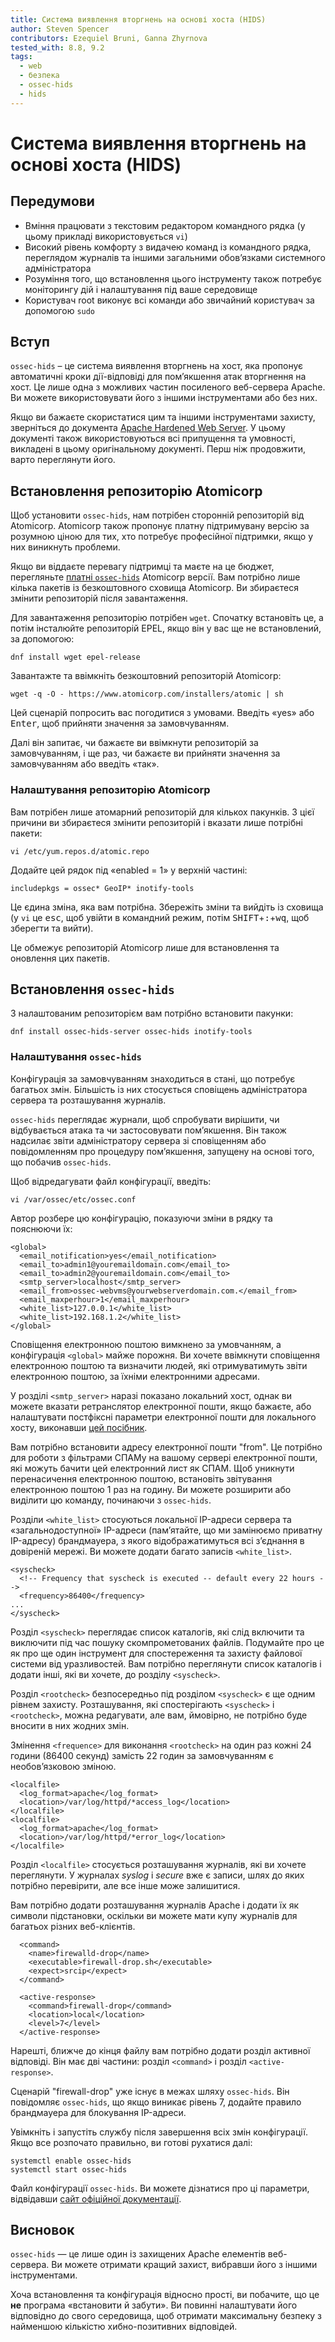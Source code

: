 ```yaml
---
title: Система виявлення вторгнень на основі хоста (HIDS)
author: Steven Spencer
contributors: Ezequiel Bruni, Ganna Zhyrnova
tested_with: 8.8, 9.2
tags:
  - web
  - безпека
  - ossec-hids
  - hids
---
```


# Система виявлення вторгнень на основі хоста (HIDS)

## Передумови

* Вміння працювати з текстовим редактором командного рядка (у цьому прикладі використовується `vi`)
* Високий рівень комфорту з видачею команд із командного рядка, переглядом журналів та іншими загальними обов’язками системного адміністратора
* Розуміння того, що встановлення цього інструменту також потребує моніторингу дій і налаштування під ваше середовище
* Користувач root виконує всі команди або звичайний користувач за допомогою `sudo`

## Вступ

`ossec-hids` – це система виявлення вторгнень на хост, яка пропонує автоматичні кроки дії-відповіді для пом’якшення атак вторгнення на хост. Це лише одна з можливих частин посиленого веб-сервера Apache. Ви можете використовувати його з іншими інструментами або без них.

Якщо ви бажаєте скористатися цим та іншими інструментами захисту, зверніться до документа [Apache Hardened Web Server](index.md). У цьому документі також використовуються всі припущення та умовності, викладені в цьому оригінальному документі. Перш ніж продовжити, варто переглянути його.

## Встановлення репозиторію Atomicorp

Щоб установити `ossec-hids`, нам потрібен сторонній репозиторій від Atomicorp. Atomicorp також пропонує платну підтримувану версію за розумною ціною для тих, хто потребує професійної підтримки, якщо у них виникнуть проблеми.

Якщо ви віддаєте перевагу підтримці та маєте на це бюджет, перегляньте [платні `ossec-hids`](https://atomicorp.com/atomic-enterprise-ossec/) Atomicorp версії. Вам потрібно лише кілька пакетів із безкоштовного сховища Atomicorp. Ви збираєтеся змінити репозиторій після завантаження.

Для завантаження репозиторію потрібен `wget`. Спочатку встановіть це, а потім інсталюйте репозиторій EPEL, якщо він у вас ще не встановлений, за допомогою:

```
dnf install wget epel-release
```

Завантажте та ввімкніть безкоштовний репозиторій Atomicorp:

```
wget -q -O - https://www.atomicorp.com/installers/atomic | sh
```

Цей сценарій попросить вас погодитися з умовами. Введіть «yes» або <kbd>Enter</kbd>, щоб прийняти значення за замовчуванням.

Далі він запитає, чи бажаєте ви ввімкнути репозиторій за замовчуванням, і ще раз, чи бажаєте ви прийняти значення за замовчуванням або введіть «так».

### Налаштування репозиторію Atomicorp

Вам потрібен лише атомарний репозиторій для кількох пакунків. З цієї причини ви збираєтеся змінити репозиторій і вказати лише потрібні пакети:

```
vi /etc/yum.repos.d/atomic.repo
```

Додайте цей рядок під «enabled = 1» у верхній частині:

```
includepkgs = ossec* GeoIP* inotify-tools
```

Це єдина зміна, яка вам потрібна. Збережіть зміни та вийдіть із сховища (у `vi` це <kbd>esc</kbd>, щоб увійти в командний режим, потім <kbd>SHIFT</kbd>+<kbd>:</kbd>+<kbd>wq</kbd>, щоб зберегти та вийти).

Це обмежує репозиторій Atomicorp лише для встановлення та оновлення цих пакетів.

## Встановлення `ossec-hids`

З налаштованим репозиторієм вам потрібно встановити пакунки:

```
dnf install ossec-hids-server ossec-hids inotify-tools
```

### Налаштування `ossec-hids`

Конфігурація за замовчуванням знаходиться в стані, що потребує багатьох змін. Більшість із них стосується сповіщень адміністратора сервера та розташування журналів.

`ossec-hids` переглядає журнали, щоб спробувати вирішити, чи відбувається атака та чи застосовувати пом’якшення. Він також надсилає звіти адміністратору сервера зі сповіщенням або повідомленням про процедуру пом’якшення, запущену на основі того, що побачив `ossec-hids`.

Щоб відредагувати файл конфігурації, введіть:

```
vi /var/ossec/etc/ossec.conf
```

Автор розбере цю конфігурацію, показуючи зміни в рядку та пояснюючи їх:

```
<global>
  <email_notification>yes</email_notification>  
  <email_to>admin1@youremaildomain.com</email_to>
  <email_to>admin2@youremaildomain.com</email_to>
  <smtp_server>localhost</smtp_server>
  <email_from>ossec-webvms@yourwebserverdomain.com.</email_from>
  <email_maxperhour>1</email_maxperhour>
  <white_list>127.0.0.1</white_list>
  <white_list>192.168.1.2</white_list>
</global>
```

Сповіщення електронною поштою вимкнено за умовчанням, а конфігурація `<global>` майже порожня. Ви хочете ввімкнути сповіщення електронною поштою та визначити людей, які отримуватимуть звіти електронною поштою, за їхніми електронними адресами.

У розділі `<smtp_server>` наразі показано локальний хост, однак ви можете вказати ретранслятор електронної пошти, якщо бажаєте, або налаштувати постфіксні параметри електронної пошти для локального хосту, виконавши [цей посібник](../../email/postfix_reporting.md).

Вам потрібно встановити адресу електронної пошти "from". Це потрібно для роботи з фільтрами СПАМу на вашому сервері електронної пошти, які можуть бачити цей електронний лист як СПАМ. Щоб уникнути перенасичення електронною поштою, встановіть звітування електронною поштою 1 раз на годину. Ви можете розширити або виділити цю команду, починаючи з `ossec-hids`.

Розділи `<white_list>` стосуються локальної IP-адреси сервера та «загальнодоступної» IP-адреси (пам’ятайте, що ми замінюємо приватну IP-адресу) брандмауера, з якого відображатимуться всі з’єднання в довіреній мережі. Ви можете додати багато записів `<white_list>`.

```
<syscheck>
  <!-- Frequency that syscheck is executed -- default every 22 hours -->
  <frequency>86400</frequency>
...
</syscheck>
```

Розділ `<syscheck>` переглядає список каталогів, які слід включити та виключити під час пошуку скомпрометованих файлів. Подумайте про це як про ще один інструмент для спостереження та захисту файлової системи від уразливостей. Вам потрібно переглянути список каталогів і додати інші, які ви хочете, до розділу `<syscheck>`.

Розділ `<rootcheck>` безпосередньо під розділом `<syscheck>` є ще одним рівнем захисту. Розташування, які спостерігають `<syscheck>` і `<rootcheck>`, можна редагувати, але вам, ймовірно, не потрібно буде вносити в них жодних змін.

Змінення `<frequence>` для виконання `<rootcheck>` на один раз кожні 24 години (86400 секунд) замість 22 годин за замовчуванням є необов’язковою зміною.

```
<localfile>
  <log_format>apache</log_format>
  <location>/var/log/httpd/*access_log</location>
</localfile>
<localfile>
  <log_format>apache</log_format>
  <location>/var/log/httpd/*error_log</location>
</localfile>
```

Розділ `<localfile>` стосується розташування журналів, які ви хочете переглянути. У журналах _syslog_ і _secure_ вже є записи, шлях до яких потрібно перевірити, але все інше може залишитися.

Вам потрібно додати розташування журналів Apache і додати їх як символи підстановки, оскільки ви можете мати купу журналів для багатьох різних веб-клієнтів.

```
  <command>
    <name>firewalld-drop</name>
    <executable>firewall-drop.sh</executable>
    <expect>srcip</expect>
  </command>

  <active-response>
    <command>firewall-drop</command>
    <location>local</location>
    <level>7</level>
  </active-response>
```

Нарешті, ближче до кінця файлу вам потрібно додати розділ активної відповіді. Він має дві частини: розділ `<command>` і розділ `<active-response>`.

Сценарій "firewall-drop" уже існує в межах шляху `ossec-hids`. Він повідомляє `ossec-hids`, що якщо виникає рівень 7, додайте правило брандмауера для блокування IP-адреси.

Увімкніть і запустіть службу після завершення всіх змін конфігурації. Якщо все розпочато правильно, ви готові рухатися далі:

```
systemctl enable ossec-hids
systemctl start ossec-hids
```

Файл конфігурації `ossec-hids`. Ви можете дізнатися про ці параметри, відвідавши [сайт офіційної документації](https://www.ossec.net/docs/).

## Висновок

`ossec-hids` — це лише один із захищених Apache елементів веб-сервера. Ви можете отримати кращий захист, вибравши його з іншими інструментами.

Хоча встановлення та конфігурація відносно прості, ви побачите, що це **не** програма «встановити й забути». Ви повинні налаштувати його відповідно до свого середовища, щоб отримати максимальну безпеку з найменшою кількістю хибно-позитивних відповідей.
